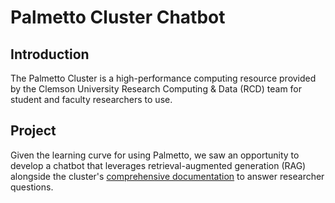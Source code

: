# Palmetto Cluster Chatbot

## Introduction

The Palmetto Cluster is a high-performance computing resource provided by the Clemson University Research Computing & Data (RCD) team for student and faculty researchers to use. 

## Project

Given the learning curve for using Palmetto, we saw an opportunity to develop a chatbot that leverages retrieval-augmented generation (RAG) alongside the cluster's [comprehensive documentation](https://docs.rcd.clemson.edu/palmetto/) to answer researcher questions. 
